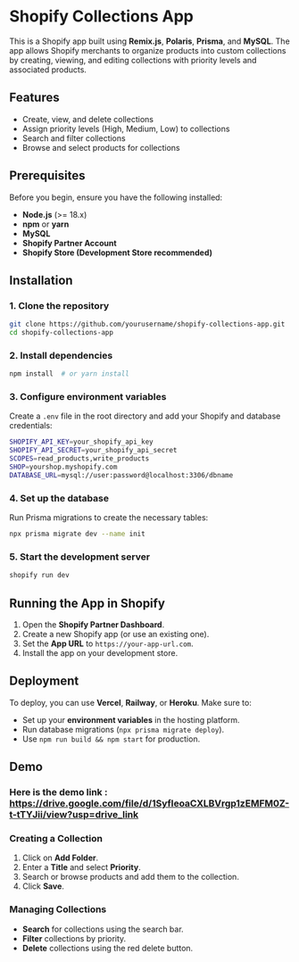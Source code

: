 # Shopify Collections App

This is a Shopify app built using **Remix.js**, **Polaris**, **Prisma**, and **MySQL**. The app allows Shopify merchants to organize products into custom collections by creating, viewing, and editing collections with priority levels and associated products.

## Features

- Create, view, and delete collections
- Assign priority levels (High, Medium, Low) to collections
- Search and filter collections
- Browse and select products for collections

## Prerequisites

Before you begin, ensure you have the following installed:

- **Node.js** (>= 18.x)
- **npm** or **yarn**
- **MySQL**
- **Shopify Partner Account**
- **Shopify Store (Development Store recommended)**

## Installation

### 1. Clone the repository

```sh
git clone https://github.com/yourusername/shopify-collections-app.git
cd shopify-collections-app
```

### 2. Install dependencies

```sh
npm install  # or yarn install
```

### 3. Configure environment variables

Create a `.env` file in the root directory and add your Shopify and database credentials:

```sh
SHOPIFY_API_KEY=your_shopify_api_key
SHOPIFY_API_SECRET=your_shopify_api_secret
SCOPES=read_products,write_products
SHOP=yourshop.myshopify.com
DATABASE_URL=mysql://user:password@localhost:3306/dbname
```

### 4. Set up the database

Run Prisma migrations to create the necessary tables:

```sh
npx prisma migrate dev --name init
```

### 5. Start the development server

```sh
shopify run dev  
```

## Running the App in Shopify

1. Open the **Shopify Partner Dashboard**.
2. Create a new Shopify app (or use an existing one).
3. Set the **App URL** to `https://your-app-url.com`.
4. Install the app on your development store.

## Deployment

To deploy, you can use **Vercel**, **Railway**, or **Heroku**. Make sure to:

- Set up your **environment variables** in the hosting platform.
- Run database migrations (`npx prisma migrate deploy`).
- Use `npm run build && npm start` for production.

## Demo

### Here is the demo link : https://drive.google.com/file/d/1SyfIeoaCXLBVrgp1zEMFM0Z-t-tTYJii/view?usp=drive_link

### Creating a Collection

1. Click on **Add Folder**.
2. Enter a **Title** and select **Priority**.
3. Search or browse products and add them to the collection.
4. Click **Save**.

### Managing Collections

- **Search** for collections using the search bar.
- **Filter** collections by priority.
- **Delete** collections using the red delete button.


